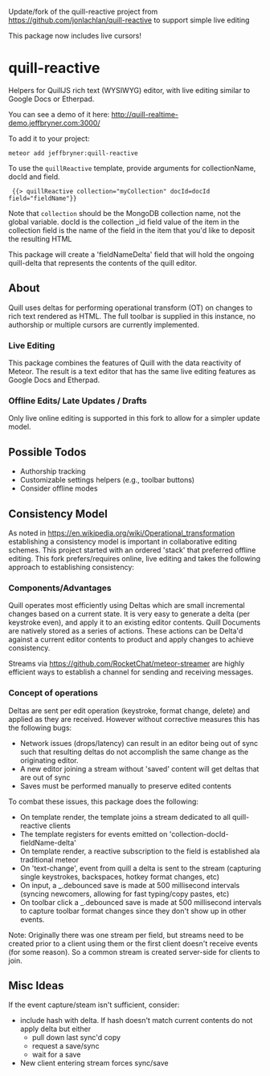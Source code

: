 Update/fork of the quill-reactive project from https://github.com/jonlachlan/quill-reactive to support simple live editing

This package now includes live cursors!

# quill-reactive

Helpers for QuillJS rich text (WYSIWYG) editor, with live editing similar to Google Docs or Etherpad.

You can see a demo of it here: http://quill-realtime-demo.jeffbryner.com:3000/

To add it to your project:

`meteor add jeffbryner:quill-reactive`

To use the `quillReactive` template, provide arguments for collectionName, docId and field.

```
 {{> quillReactive collection="myCollection" docId=docId field="fieldName"}}
```

Note that `collection` should be the MongoDB collection name, not the global variable.
docId is the collection _id field value of the item in the collection
field is the name of the field in the item that you'd like to deposit the resulting HTML

This package will create a 'fieldNameDelta' field that will hold the ongoing quill-delta that represents the contents of the quill editor.

## About

Quill uses deltas for performing operational transform (OT) on changes to rich text rendered as HTML. The full toolbar is supplied in this instance, no authorship or multiple cursors are currently implemented.

### Live Editing

This package combines the features of Quill with the data reactivity of Meteor. The result is a text editor that has the same live editing features as Google Docs and Etherpad.


### Offline Edits/ Late Updates / Drafts

Only live online editing is supported in this fork to allow for a simpler update model.


## Possible Todos

* Authorship tracking
* Customizable settings helpers (e.g., toolbar buttons)
* Consider offline modes


## Consistency Model
As noted in https://en.wikipedia.org/wiki/Operational_transformation establishing a consistency model
is important in collaborative editing schemes. This project started with an ordered 'stack' that
preferred offline editing. This fork prefers/requires online, live editing and takes the following approach to
establishing consistency:

### Components/Advantages
Quill operates most efficiently using Deltas which are small incremental changes based on a current state. It
is very easy to generate a delta (per keystroke even), and apply it to an existing editor contents.
Quill Documents are natively stored as a series of actions. These actions can be Delta'd against a current editor contents to product and apply changes to achieve consistency.

Streams via https://github.com/RocketChat/meteor-streamer are highly efficient ways to establish a channel for sending and receiving messages.

### Concept of operations
Deltas are sent per edit operation (keystroke, format change, delete) and applied as they are received. However without corrective measures this has the following bugs:
- Network issues (drops/latency) can result in an editor being out of sync such that resulting deltas do not
accomplish the same change as the originating editor.
- A new editor joining a stream without 'saved' content will get deltas that are out of sync
- Saves must be performed manually to preserve edited contents

To combat these issues, this package does the following:
- On template render, the template joins a stream dedicated to all quill-reactive clients
- The template registers for events emitted on 'collection-docId-fieldName-delta'
- On template render, a reactive subscription to the field is established ala traditional meteor
- On 'text-change', event from quill a delta is sent to the stream (capturing single keystrokes, backspaces, hotkey format changes, etc)
- On input, a _.debounced save is made at 500 millisecond intervals (syncing newcomers, allowing for fast typing/copy pastes, etc)
- On toolbar click a _.debounced save is made at 500 millisecond intervals to capture toolbar format changes since they don't show up in other events.

Note: Originally there was one stream per field, but streams need to be created prior to a client using them or the first client doesn't receive events (for some reason). So a common stream is created server-side for clients to join.

## Misc Ideas
If the event capture/steam isn't sufficient, consider:
- include hash with delta. If hash doesn't match current contents do not apply delta but either
  - pull down last sync'd copy
  - request a save/sync
  - wait for a save
- New client entering stream forces sync/save

